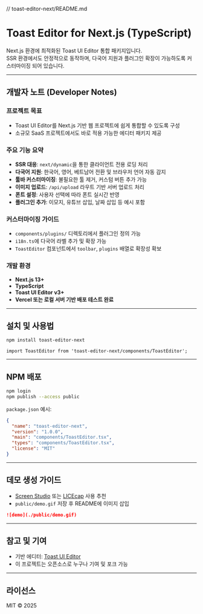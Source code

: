 // toast-editor-next/README.md

# Toast Editor for Next.js (TypeScript)

Next.js 환경에 최적화된 Toast UI Editor 통합 패키지입니다.  
SSR 환경에서도 안정적으로 동작하며, 다국어 지원과 플러그인 확장이 가능하도록 커스터마이징 되어 있습니다.

---

## 개발자 노트 (Developer Notes)

### 프로젝트 목표
- Toast UI Editor를 Next.js 기반 웹 프로젝트에 쉽게 통합할 수 있도록 구성
- 소규모 SaaS 프로젝트에서도 바로 적용 가능한 에디터 패키지 제공

### 주요 기능 요약
- **SSR 대응**: `next/dynamic`을 통한 클라이언트 전용 로딩 처리
- **다국어 지원**: 한국어, 영어, 베트남어 전환 및 브라우저 언어 자동 감지
- **툴바 커스터마이징**: 불필요한 툴 제거, 커스텀 버튼 추가 가능
- **이미지 업로드**: `/api/upload` 라우트 기반 서버 업로드 처리
- **폰트 설정**: 사용자 선택에 따라 폰트 실시간 반영
- **플러그인 추가**: 이모지, 유튜브 삽입, 날짜 삽입 등 예시 포함

### 커스터마이징 가이드
- `components/plugins/` 디렉토리에서 플러그인 정의 가능
- `i18n.ts`에 다국어 라벨 추가 및 확장 가능
- `ToastEditor` 컴포넌트에서 `toolbar`, `plugins` 배열로 확장성 확보

### 개발 환경
- **Next.js 13+**
- **TypeScript**
- **Toast UI Editor v3+**
- **Vercel 또는 로컬 서버 기반 배포 테스트 완료**

---

## 설치 및 사용법

```bash
npm install toast-editor-next
```

```tsx
import ToastEditor from 'toast-editor-next/components/ToastEditor';
```

---

## NPM 배포

```bash
npm login
npm publish --access public
```

`package.json` 예시:
```json
{
  "name": "toast-editor-next",
  "version": "1.0.0",
  "main": "components/ToastEditor.tsx",
  "types": "components/ToastEditor.tsx",
  "license": "MIT"
}
```

---

## 데모 생성 가이드
- [Screen Studio](https://screen.studio/) 또는 [LICEcap](https://www.cockos.com/licecap/) 사용 추천
- `public/demo.gif` 저장 후 README에 이미지 삽입

```md
![demo](./public/demo.gif)
```

---

## 참고 및 기여
- 기반 에디터: [Toast UI Editor](https://github.com/nhn/tui.editor)
- 이 프로젝트는 오픈소스로 누구나 기여 및 포크 가능

---

## 라이선스
MIT © 2025
